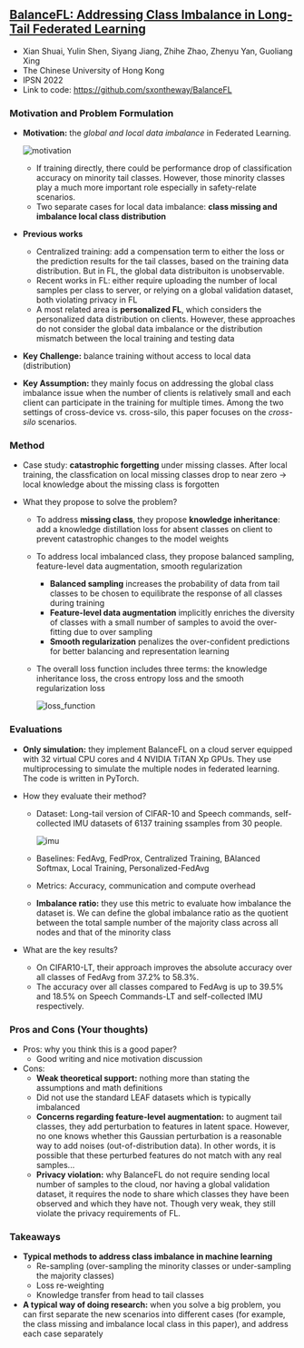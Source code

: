 ## [BalanceFL: Addressing Class Imbalance in Long-Tail Federated Learning](https://conferences.computer.org/cpsiot/pdfs/IPSN2022-6R1M30NXCSXmbVKUqzz1Of/962400a259/962400a259.pdf)

* Xian Shuai, Yulin Shen, Siyang Jiang, Zhihe Zhao, Zhenyu Yan, Guoliang Xing
* The Chinese University of Hong Kong
* IPSN 2022
* Link to code: https://github.com/sxontheway/BalanceFL

### Motivation and Problem Formulation

* **Motivation:** the *global and local data imbalance* in Federated Learning. 

  ![motivation](/Users/xiaofanyu/Github/iot-hd-reading-group/IPSN/2022/motivation.png)

  * If training directly, there could be performance drop of classification accuracy on minority tail classes. However, those minority classes play a much more important role especially in safety-relate scenarios.
  * Two separate cases for local data imbalance: **class missing and imbalance local class distribution**

* **Previous works**
  * Centralized training: add a compensation term to either the loss or the prediction results for the tail classes, based on the training data distribution. But in FL, the global data distribuiton is unobservable.
  * Recent works in FL: either require uploading the number of local samples per class to server, or relying on a global validation dataset, both violating privacy in FL
  * A most related area is **personalized FL**, which considers the personalized data distribution on clients. However, these approaches do not consider the global data imbalance or the distribution mismatch between the local training and testing data

* **Key Challenge:** balance training without access to local data (distribution)

* **Key Assumption:** they mainly focus on addressing the global class imbalance issue when the number of clients is relatively small and each client can participate in the training for multiple times. Among the two settings of cross-device vs. cross-silo, this paper focuses on the *cross-silo* scenarios.

### Method

* Case study: **catastrophic forgetting** under missing classes. After local training, the classfication on local missing classes drop to near zero -> local knowledge about the missing class is forgotten

* What they propose to solve the problem?
  * To address **missing class**, they propose **knowledge inheritance**: add a knowledge distillation loss for absent classes on client to prevent catastrophic changes to the model weights
  
  * To address local imbalanced class, they propose balanced sampling, feature-level data augmentation, smooth regularization
    * **Balanced sampling** increases the probability of data from tail classes to be chosen to equilibrate the response of all classes during training
    * **Feature-level data augmentation** implicitly enriches the diversity of classes with a small number of samples to avoid the over-fitting due to over sampling
    * **Smooth regularization** penalizes the over-confident predictions for better balancing and representation learning
  
  * The overall loss function includes three terms: the knowledge inheritance loss, the cross entropy loss and the smooth regularization loss
  
    ![loss_function](/Users/xiaofanyu/Github/iot-hd-reading-group/IPSN/2022/loss_function.png)


### Evaluations

* **Only simulation:** they implement BalanceFL on a cloud server equipped with 32 virtual CPU cores and 4 NVIDIA TiTAN Xp GPUs. They use multiprocessing to simulate the multiple nodes in federated learning. The code is written in PyTorch.

* How they evaluate their method?
  * Dataset: Long-tail version of CIFAR-10 and Speech commands, self-collected IMU datasets of 6137 training ssamples from 30 people.
  
    ![imu](/Users/xiaofanyu/Github/iot-hd-reading-group/IPSN/2022/imu.png)
  
  * Baselines: FedAvg, FedProx, Centralized Training, BAlanced Softmax, Local Training, Personalized-FedAvg
  
  * Metrics: Accuracy, communication and compute overhead
  
  * **Imbalance ratio:** they use this metric to evaluate how imbalance the dataset is.  We can define the global imbalance ratio as the quotient between the total sample number of the majority class across all nodes and that of the minority class
  
* What are the key results?
  * On CIFAR10-LT, their approach improves the absolute accuracy over all classes of FedAvg from 37.2% to 58.3%.
  * The accuracy over all classes compared to FedAvg is up to 39.5% and 18.5% on Speech Commands-LT and self-collected IMU respectively.


### Pros and Cons (Your thoughts)

* Pros: why you think this is a good paper?
  * Good writing and nice motivation discussion
* Cons:
  * **Weak theoretical support:** nothing more than stating the assumptions and math definitions
  * Did not use the standard LEAF datasets which is typically imbalanced
  * **Concerns regarding feature-level augmentation:** to augment tail classes, they add perturbation to features in latent space. However, no one knows whether this Gaussian perturbation is a reasonable way to add noises (out-of-distribution data). In other words, it is possible that these perturbed features do not match with any real samples...
  * **Privacy violation:** why BalanceFL do not require sending local number of samples to the cloud, nor having a global validation dataset, it requires the node to share which classes they have been observed and which they have not. Though very weak, they still violate the privacy requirements of FL.

### Takeaways

* **Typical methods to address class imbalance in machine learning**
  * Re-sampling (over-sampling the minority classes or under-sampling the majority classes)
  * Loss re-weighting
  * Knowledge transfer from head to tail classes
* **A typical way of doing research:** when you solve a big problem, you can first separate the new scenarios into different cases (for example, the class missing and imbalance local class in this paper), and address each case separately